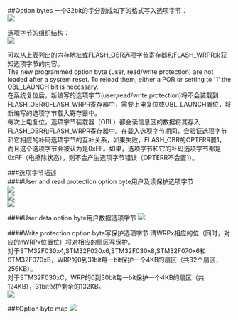 ##Option bytes
一个32bit的字分割成如下的格式写入选项字节：  
![](https://i.imgur.com/1ImRPeZ.png)  

选项字节的组织结构：  
![](https://i.imgur.com/b6zxAMJ.png)  

可以从上表列出的内存地址或FLASH_OBR选项字节寄存器和FLASH_WRPR来获知选项字节的内容。  
The new programmed option byte (user, read/write protection) are not loaded after a system reset. To reload them, either a POR or setting to '1' the OBL_LAUNCH bit is necessary.  
在系统复位后，新编写的选项字节(user,read/write protection)将不会装载到FLASH_OBR和FLASH_WRPR寄存器中，需要上电复位或OBL_LAUNCH置位，将新编写的选项字节载入寄存器中。  
每次上电复位，选项字节装载器（OBL）都会读信息区的数据将其存入FLASH_OBR和FLASH_WRPR寄存器中。在载入选项字节期间，会验证选项字节和它相应的补码选项字节的互补关系，如果失败，FLASH_OBR的OPTERR置1，而且这个选项字节会被认为是0xFF。如果，选项字节和它的补码选项字节都是0xFF（电擦除状态），则不会产生选项字节错误（OPTERR不会置1）。  

###选项字节描述  
####User and read protection option byte用户及读保护选项字节  
![](https://i.imgur.com/1jeQcUD.png)  
![](https://i.imgur.com/mVqwT3T.png)  
![](https://i.imgur.com/T0U82Mc.png)  

####User data option byte用户数据选项字节
![](https://i.imgur.com/bRA2jfL.png)  

####Write protection option byte写保护选项字节
清WRPx相应的位（同时，对应的nWRPx位置位）将对相应的扇区写保护。  
对于STM32F030x4,STM32F030x6,STM32F030x8,STM32F070x6和STM32F070xB，WRP的0到31bit每一bit保护一个4KB的扇区（共32个扇区，256KB）。  
对于STM32F030xC，WRP的0到30bit每一bit保护一个4KB的扇区（共124KB），31bit保护剩余的132KB。  
![](https://i.imgur.com/pywfYv6.png)  

###Option byte map
![](https://i.imgur.com/nC4KnFk.png)  

